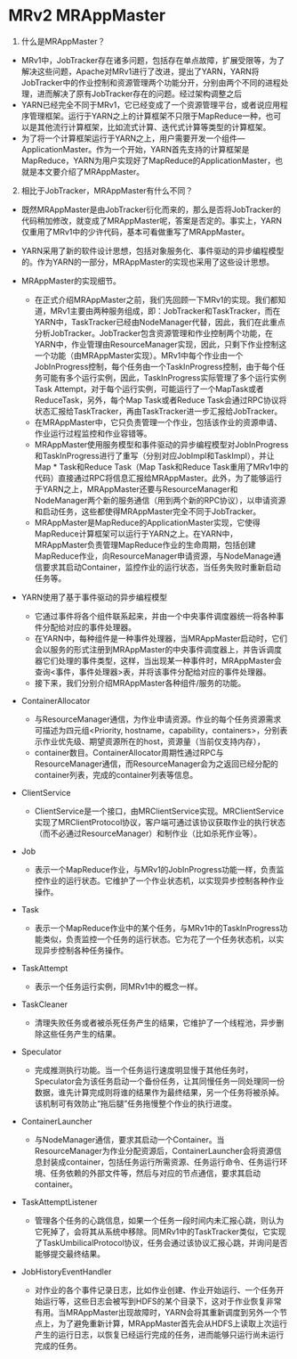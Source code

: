 # MRv2 MRAppMaster

1. 什么是MRAppMaster？
  * MRv1中，JobTracker存在诸多问题，包括存在单点故障，扩展受限等，为了解决这些问题，Apache对MRv1进行了改进，提出了YARN，YARN将JobTracker中的作业控制和资源管理两个功能分开，分别由两个不同的进程处理，进而解决了原有JobTracker存在的问题。经过架构调整之后
  * YARN已经完全不同于MRv1，它已经变成了一个资源管理平台，或者说应用程序管理框架。运行于YARN之上的计算框架不只限于MapReduce一种，也可以是其他流行计算框架，比如流式计算、迭代式计算等类型的计算框架。
  * 为了将一个计算框架运行于YARN之上，用户需要开发一个组件—ApplicationMaster。作为一个开始，YARN首先支持的计算框架是MapReduce，YARN为用户实现好了MapReduce的ApplicationMaster，也就是本文要介绍了MRAppMaster。

2. 相比于JobTracker，MRAppMaster有什么不同？
  * 既然MRAppMaster是由JobTracker衍化而来的，那么是否将JobTracker的代码稍加修改，就变成了MRAppMaster呢，答案是否定的。事实上，YARN仅重用了MRv1中的少许代码，基本可看做重写了MRAppMaster。
  * YARN采用了新的软件设计思想，包括对象服务化、事件驱动的异步编程模型的。作为YARN的一部分，MRAppMaster的实现也采用了这些设计思想。


* MRAppMaster的实现细节。
  * 在正式介绍MRAppMaster之前，我们先回顾一下MRv1的实现。我们都知道，MRv1主要由两种服务组成，即：JobTracker和TaskTracker，而在YARN中，TaskTracker已经由NodeManager代替，因此，我们在此重点分析JobTracker。JobTracker包含资源管理和作业控制两个功能，在YARN中，作业管理由ResourceManager实现，因此，只剩下作业控制这一个功能（由MRAppMaster实现）。MRv1中每个作业由一个JobInProgress控制，每个任务由一个TaskInProgress控制，由于每个任务可能有多个运行实例，因此，TaskInProgress实际管理了多个运行实例Task Attempt，对于每个运行实例，可能运行了一个MapTask或者ReduceTask，另外，每个Map Task或者Reduce Task会通过RPC协议将状态汇报给TaskTracker，再由TaskTracker进一步汇报给JobTracker。
  * 在MRAppMaster中，它只负责管理一个作业，包括该作业的资源申请、作业运行过程监控和作业容错等。
  * MRAppMaster使用服务模型和事件驱动的异步编程模型对JobInProgress和TaskInProgress进行了重写（分别对应JobImpl和TaskImpl），并让Map     * Task和Reduce Task（Map Task和Reduce Task重用了MRv1中的代码）直接通过RPC将信息汇报给MRAppMaster。此外，为了能够运行于YARN之上，MRAppMaster还要与ResourceManager和NodeManager两个新的服务通信（用到两个新的RPC协议），以申请资源和启动任务，这些都使得MRAppMaster完全不同于JobTracker。
  * MRAppMaster是MapReduce的ApplicationMaster实现，它使得MapReduce计算框架可以运行于YARN之上。在YARN中，MRAppMaster负责管理MapReduce作业的生命周期，包括创建MapReduce作业，向ResourceManager申请资源，与NodeManage通信要求其启动Container，监控作业的运行状态，当任务失败时重新启动任务等。

* YARN使用了基于事件驱动的异步编程模型
  * 它通过事件将各个组件联系起来，并由一个中央事件调度器统一将各种事件分配给对应的事件处理器。
  * 在YARN中，每种组件是一种事件处理器，当MRAppMaster启动时，它们会以服务的形式注册到MRAppMaster的中央事件调度器上，并告诉调度器它们处理的事件类型，这样，当出现某一种事件时，MRAppMaster会查询<事件，事件处理器>表，并将该事件分配给对应的事件处理器。
  * 接下来，我们分别介绍MRAppMaster各种组件/服务的功能。

* ContainerAllocator
  * 与ResourceManager通信，为作业申请资源。作业的每个任务资源需求可描述为四元组<Priority, hostname，capability，containers>，分别表示作业优先级、期望资源所在的host，资源量（当前仅支持内存），
  * container数目。ContainerAllocator周期性通过RPC与ResourceManager通信，而ResourceManager会为之返回已经分配的container列表，完成的container列表等信息。

* ClientService
  * ClientService是一个接口，由MRClientService实现。MRClientService实现了MRClientProtocol协议，客户端可通过该协议获取作业的执行状态（而不必通过ResourceManager）和制作业（比如杀死作业等）。
* Job
  * 表示一个MapReduce作业，与MRv1的JobInProgress功能一样，负责监控作业的运行状态。它维护了一个作业状态机，以实现异步控制各种作业操作。
* Task
  * 表示一个MapReduce作业中的某个任务，与MRv1中的TaskInProgress功能类似，负责监控一个任务的运行状态。它为花了一个任务状态机，以实现异步控制各种任务操作。
* TaskAttempt
  * 表示一个任务运行实例，同MRv1中的概念一样。
* TaskCleaner
  * 清理失败任务或者被杀死任务产生的结果，它维护了一个线程池，异步删除这些任务产生的结果。
* Speculator
  * 完成推测执行功能。当一个任务运行速度明显慢于其他任务时，Speculator会为该任务启动一个备份任务，让其同慢任务一同处理同一份数据，谁先计算完成则将谁的结果作为最终结果，另一个任务将被杀掉。该机制可有效防止“拖后腿”任务拖慢整个作业的执行进度。
* ContainerLauncher
  * 与NodeManager通信，要求其启动一个Container。当ResourceManager为作业分配资源后，ContainerLauncher会将资源信息封装成container，包括任务运行所需资源、任务运行命令、任务运行环境、任务依赖的外部文件等，然后与对应的节点通信，要求其启动container。
* TaskAttemptListener
  * 管理各个任务的心跳信息，如果一个任务一段时间内未汇报心跳，则认为它死掉了，会将其从系统中移除。同MRv1中的TaskTracker类似，它实现了TaskUmbilicalProtocol协议，任务会通过该协议汇报心跳，并询问是否能够提交最终结果。
* JobHistoryEventHandler
    * 对作业的各个事件记录日志，比如作业创建、作业开始运行、一个任务开始运行等，这些日志会被写到HDFS的某个目录下，这对于作业恢复非常有用。当MRAppMaster出现故障时，YARN会将其重新调度到另外一个节点上，为了避免重新计算，MRAppMaster首先会从HDFS上读取上次运行产生的运行日志，以恢复已经运行完成的任务，进而能够只运行尚未运行完成的任务。
